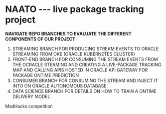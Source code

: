 # NAATO --- live package tracking project

**NAVIGATE REPO BRANCHES TO EVALUATE THE DIFFERENT CONPONENTS OF OUR PROJECT**

1. STREAMING BRANCH FOR PRODUCING STREAM EVENTS TO ORACLE STREAMING FROM OKE (ORACLE KUBERNETES CLUSTER)
2. FRONT-END BRANCH FOR CONSUMING THE STREAM EVENTS FROM THE OCRACLE STEAMING AND CREATING A LIVE-PACKAGE TRACKING MAP AND CALLING APIS HOSTED IN ORACLE API GATEWAY FOR PACKAGE ONTIME PREDICTION
3. CONSUMER BRANCH FOR CONSUMING THE STREAM AND INJECT IT INTO ON ORACLE AUTONOMOUS DATABASE. 
4. DATA SCIENCE BRANCH FOR DETAILS ON HOW TO TRAIN A ONTIME DELIVERY MODEL





MadHacks competition